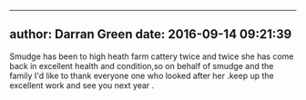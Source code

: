 
---
author: Darran Green
date: 2016-09-14 09:21:39
---
Smudge has been to high heath farm cattery twice and twice she has come back in excellent health and condition,so on behalf of smudge and the family I'd like to thank everyone one who looked after her .keep up the excellent work and see you next year .

